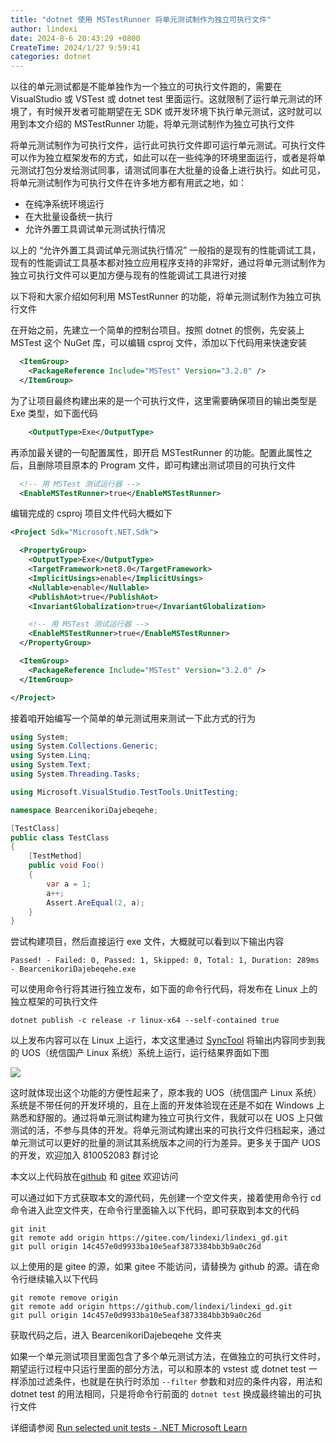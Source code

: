 ```yaml
---
title: "dotnet 使用 MSTestRunner 将单元测试制作为独立可执行文件"
author: lindexi
date: 2024-8-6 20:43:29 +0800
CreateTime: 2024/1/27 9:59:41
categories: dotnet
---
```


以往的单元测试都是不能单独作为一个独立的可执行文件跑的，需要在 VisualStudio 或 VSTest 或 dotnet test 里面运行。这就限制了运行单元测试的环境了，有时候开发者可能期望在无 SDK 或开发环境下执行单元测试，这时就可以用到本文介绍的 MSTestRunner 功能，将单元测试制作为独立可执行文件

<!--more-->


<!-- CreateTime:2024/1/27 9:59:41 -->

<!-- 发布 -->
<!-- 博客 -->

将单元测试制作为可执行文件，运行此可执行文件即可运行单元测试。可执行文件可以作为独立框架发布的方式，如此可以在一些纯净的环境里面运行，或者是将单元测试打包分发给测试同事，请测试同事在大批量的设备上进行执行。如此可见，将单元测试制作为可执行文件在许多地方都有用武之地，如：

- 在纯净系统环境运行
- 在大批量设备统一执行
- 允许外置工具调试单元测试执行情况

以上的 “允许外置工具调试单元测试执行情况” 一般指的是现有的性能调试工具，现有的性能调试工具基本都对独立应用程序支持的非常好，通过将单元测试制作为独立可执行文件可以更加方便与现有的性能调试工具进行对接

以下将和大家介绍如何利用 MSTestRunner 的功能，将单元测试制作为独立可执行文件

在开始之前，先建立一个简单的控制台项目。按照 dotnet 的惯例，先安装上 MSTest 这个 NuGet 库，可以编辑 csproj 文件，添加以下代码用来快速安装

```xml
  <ItemGroup>
    <PackageReference Include="MSTest" Version="3.2.0" />
  </ItemGroup>
```

为了让项目最终构建出来的是一个可执行文件，这里需要确保项目的输出类型是 Exe 类型，如下面代码

```xml
    <OutputType>Exe</OutputType>
```

再添加最关键的一句配置属性，即开启 MSTestRunner 的功能。配置此属性之后，且删除项目原本的 Program 文件，即可构建出测试项目的可执行文件

```xml
  <!-- 用 MSTest 测试运行器 -->
  <EnableMSTestRunner>true</EnableMSTestRunner>
```

编辑完成的 csproj 项目文件代码大概如下

```xml
<Project Sdk="Microsoft.NET.Sdk">

  <PropertyGroup>
    <OutputType>Exe</OutputType>
    <TargetFramework>net8.0</TargetFramework>
    <ImplicitUsings>enable</ImplicitUsings>
    <Nullable>enable</Nullable>
    <PublishAot>true</PublishAot>
    <InvariantGlobalization>true</InvariantGlobalization>

    <!-- 用 MSTest 测试运行器 -->
    <EnableMSTestRunner>true</EnableMSTestRunner>
  </PropertyGroup>

  <ItemGroup>
    <PackageReference Include="MSTest" Version="3.2.0" />
  </ItemGroup>

</Project>
```

接着咱开始编写一个简单的单元测试用来测试一下此方式的行为

```csharp
using System;
using System.Collections.Generic;
using System.Linq;
using System.Text;
using System.Threading.Tasks;

using Microsoft.VisualStudio.TestTools.UnitTesting;

namespace BearcenikoriDajebeqehe;

[TestClass]
public class TestClass
{
    [TestMethod]
    public void Foo()
    {
        var a = 1;
        a++;
        Assert.AreEqual(2, a);
    }
}
```

尝试构建项目，然后直接运行 exe 文件，大概就可以看到以下输出内容

```
Passed! - Failed: 0, Passed: 1, Skipped: 0, Total: 1, Duration: 289ms - BearcenikoriDajebeqehe.exe
```

可以使用命令行将其进行独立发布，如下面的命令行代码，将发布在 Linux 上的独立框架的可执行文件

```
dotnet publish -c release -r linux-x64 --self-contained true
```

以上发布内容可以在 Linux 上运行，本文这里通过 [SyncTool](https://github.com/dotnet-campus/dotnetcampus.DotNETBuildSDK/tree/master/SyncTool) 将输出内容同步到我的 UOS（统信国产 Linux 系统）系统上运行，运行结果界面如下图

<!-- ![](image/dotnet 使用 MSTestRunner 将单元测试制作为独立可执行文件/dotnet 使用 MSTestRunner 将单元测试制作为独立可执行文件0.png) -->
![](http://cdn.lindexi.site/lindexi%2F20241271024387587.jpg)

这时就体现出这个功能的方便性起来了，原本我的 UOS（统信国产 Linux 系统）系统是不带任何的开发环境的，且在上面的开发体验现在还是不如在 Windows 上熟悉和舒服的。通过将单元测试构建为独立可执行文件，我就可以在 UOS 上只做测试的活，不参与具体的开发。将单元测试构建出来的可执行文件归档起来，通过单元测试可以更好的批量的测试其系统版本之间的行为差异。更多关于国产 UOS 的开发，欢迎加入 810052083 群讨论

本文以上代码放在[github](https://github.com/lindexi/lindexi_gd/tree/14c457e0d9933ba10e5eaf3873384bb3b9a0c26d/BearcenikoriDajebeqehe) 和 [gitee](https://gitee.com/lindexi/lindexi_gd/tree/14c457e0d9933ba10e5eaf3873384bb3b9a0c26d/BearcenikoriDajebeqehe) 欢迎访问

可以通过如下方式获取本文的源代码，先创建一个空文件夹，接着使用命令行 cd 命令进入此空文件夹，在命令行里面输入以下代码，即可获取到本文的代码

```
git init
git remote add origin https://gitee.com/lindexi/lindexi_gd.git
git pull origin 14c457e0d9933ba10e5eaf3873384bb3b9a0c26d
```

以上使用的是 gitee 的源，如果 gitee 不能访问，请替换为 github 的源。请在命令行继续输入以下代码

```
git remote remove origin
git remote add origin https://github.com/lindexi/lindexi_gd.git
git pull origin 14c457e0d9933ba10e5eaf3873384bb3b9a0c26d
```

获取代码之后，进入 BearcenikoriDajebeqehe 文件夹

如果一个单元测试项目里面包含了多个单元测试方法，在做独立的可执行文件时，期望运行过程中只运行里面的部分方法，可以和原本的 vstest 或 dotnet test 一样添加过滤条件，也就是在执行时添加 `--filter` 参数和对应的条件内容，用法和 dotnet test 的用法相同，只是将命令行前面的 `dotnet test` 换成最终输出的可执行文件

详细请参阅 [Run selected unit tests - .NET Microsoft Learn](https://learn.microsoft.com/en-us/dotnet/core/testing/selective-unit-tests?pivots=mstest )
